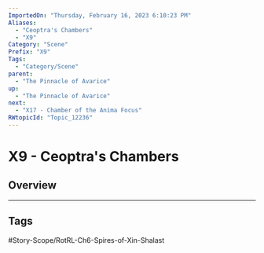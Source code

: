```yaml
---
ImportedOn: "Thursday, February 16, 2023 6:10:23 PM"
Aliases:
  - "Ceoptra's Chambers"
  - "X9"
Category: "Scene"
Prefix: "X9"
Tags:
  - "Category/Scene"
parent:
  - "The Pinnacle of Avarice"
up:
  - "The Pinnacle of Avarice"
next:
  - "X17 - Chamber of the Anima Focus"
RWtopicId: "Topic_12236"
---
```

# X9 - Ceoptra's Chambers
## Overview

---
## Tags
#Story-Scope/RotRL-Ch6-Spires-of-Xin-Shalast

